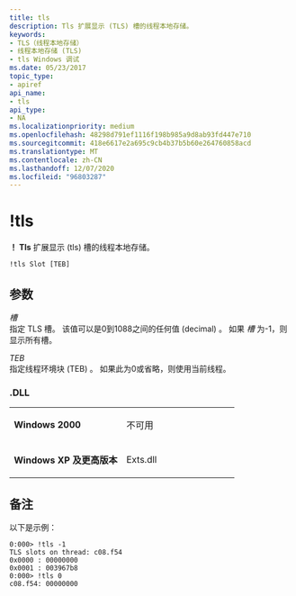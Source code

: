 ```yaml
---
title: tls
description: Tls 扩展显示 (TLS) 槽的线程本地存储。
keywords:
- TLS（线程本地存储）
- 线程本地存储 (TLS)
- tls Windows 调试
ms.date: 05/23/2017
topic_type:
- apiref
api_name:
- tls
api_type:
- NA
ms.localizationpriority: medium
ms.openlocfilehash: 48298d791ef1116f198b985a9d8ab93fd447e710
ms.sourcegitcommit: 418e6617e2a695c9cb4b37b5b60e264760858acd
ms.translationtype: MT
ms.contentlocale: zh-CN
ms.lasthandoff: 12/07/2020
ms.locfileid: "96803287"
---
```

# <a name="tls"></a>!tls


**！ Tls** 扩展显示 (tls) 槽的线程本地存储。

```dbgcmd
!tls Slot [TEB]
```

## <a name="span-idddk__tls_dbgspanspan-idddk__tls_dbgspanparameters"></a><span id="ddk__tls_dbg"></span><span id="DDK__TLS_DBG"></span>参数


<span id="_______Slot______"></span><span id="_______slot______"></span><span id="_______SLOT______"></span>*槽*   
指定 TLS 槽。 该值可以是0到1088之间的任何值 (decimal) 。 如果 *槽* 为-1，则显示所有槽。

<span id="_______TEB______"></span><span id="_______teb______"></span>*TEB*   
指定线程环境块 (TEB) 。 如果此为0或省略，则使用当前线程。

### <a name="span-iddllspanspan-iddllspandll"></a><span id="DLL"></span><span id="dll"></span>.DLL

<table>
<colgroup>
<col width="50%" />
<col width="50%" />
</colgroup>
<tbody>
<tr class="odd">
<td align="left"><p><strong>Windows 2000</strong></p></td>
<td align="left"><p>不可用</p></td>
</tr>
<tr class="even">
<td align="left"><p><strong>Windows XP 及更高版本</strong></p></td>
<td align="left"><p>Exts.dll</p></td>
</tr>
</tbody>
</table>

 

<a name="remarks"></a>备注
-------

以下是示例：

```dbgcmd
0:000> !tls -1
TLS slots on thread: c08.f54
0x0000 : 00000000
0x0001 : 003967b8
0:000> !tls 0
c08.f54: 00000000
```

 

 





